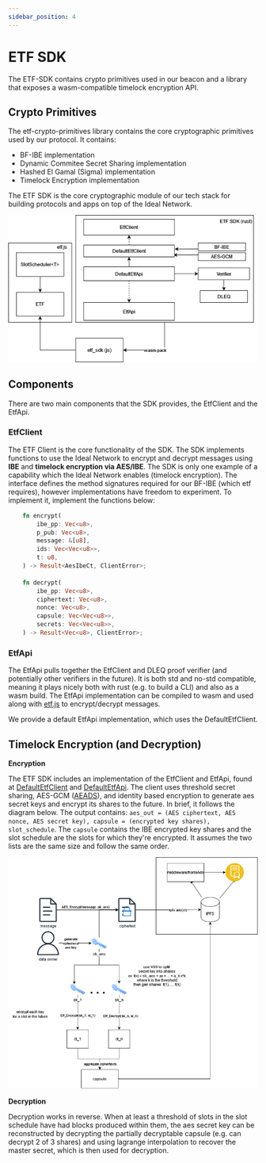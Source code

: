 ```yaml
---
sidebar_position: 4
---
```


# ETF SDK

The ETF-SDK contains crypto primitives used in our beacon and a library that exposes a wasm-compatible timelock encryption API.

## Crypto Primitives

The etf-crypto-primitives library contains the core cryptographic primitives used by our protocol. It contains:
- BF-IBE implementation
- Dynamic Commitee Secret Sharing implementation
- Hashed El Gamal (Sigma) implementation
- Timelock Encryption implementation

The ETF SDK is the core cryptographic module of our tech stack for building protocols and apps on top of the Ideal Network.

![1](../../static/assets/sdk.png)

## Components

There are two main components that the SDK provides, the EtfClient and the EtfApi.

### EtfClient

The ETF Client is the core functionality of the SDK. The SDK implements functions to use the Ideal Network to encrypt and decrypt messages using **IBE** and **timelock encryption via AES/IBE**. The SDK is only one example of a capability which the Ideal Network enables (timelock encryption). The interface defines the method signatures required for our BF-IBE (which etf requires), however implementations have freedom to experiment. To implement it, implement the functions below:

```rust
    fn encrypt(
        ibe_pp: Vec<u8>,
        p_pub: Vec<u8>,
        message: &[u8],
        ids: Vec<Vec<u8>>,
        t: u8,
    ) -> Result<AesIbeCt, ClientError>;

    fn decrypt(
        ibe_pp: Vec<u8>,
        ciphertext: Vec<u8>,
        nonce: Vec<u8>,
        capsule: Vec<Vec<u8>>,
        secrets: Vec<Vec<u8>>,
    ) -> Result<Vec<u8>, ClientError>;
```

### EtfApi

The EtfApi pulls together the EtfClient and DLEQ proof verifier (and potentially other verifiers in the future). It is both std and no-std compatible, meaning it plays nicely both with rust (e.g. to build a CLI) and also as a wasm build. The EtfApi implementation can be compiled to wasm and used along with [etf.js](https://github.com/ideal-lab5/etf.js) to encrypt/decrypt messages.

We provide a default EtfApi implementation, which uses the DefaultEtfClient.

## Timelock Encryption (and Decryption)

**Encryption**

The ETF SDK includes an implementation of the EtfClient and EtfApi, found at [DefaultEtfClient](https://github.com/ideal-lab5/etf-sdk/blob/05f625f14cfd3c020e156e76beecb1a4e8a3f1ba/crypto/src/client/client.rs#L36) and [DefaultEtfApi](https://github.com/ideal-lab5/etf-sdk/blob/05f625f14cfd3c020e156e76beecb1a4e8a3f1ba/api/src/api.rs#L16). The client uses threshold secret sharing, AES-GCM ([AEADS](https://github.com/RustCrypto/AEADs/tree/master/aes-gcm)), and identity based encryption to generate aes secret keys and encrypt its shares to the future. In brief, it follows the diagram below. The output contains: `aes_out = (AES ciphertext, AES nonce, AES secret key), capsule = (encrypted key shares), slot_schedule`. The `capsule` contains the IBE encrypted key shares and the slot schedule are the slots for which they're encrypted. It assumes the two lists are the same size and follow the same order.

![2](../../static/assets/aes_etf.png)

**Decryption**

Decryption works in reverse. When at least a threshold of slots in the slot schedule have had blocks produced within them, the aes secret key can be reconstructed by decrypting the partially decryptable capsule (e.g. can decrypt 2 of 3 shares) and using lagrange interpolation to recover the master secret, which is then used for decryption.
